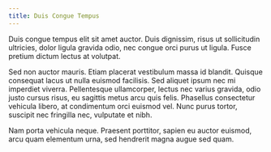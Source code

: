 ```yaml
---
title: Duis Congue Tempus
---
```


Duis congue tempus elit sit amet auctor. Duis dignissim, risus ut sollicitudin ultricies, dolor ligula gravida odio, nec congue orci purus ut ligula. Fusce pretium dictum lectus at volutpat.

Sed non auctor mauris. Etiam placerat vestibulum massa id blandit. Quisque consequat lacus ut nulla euismod facilisis. Sed aliquet ipsum nec mi imperdiet viverra. Pellentesque ullamcorper, lectus nec varius gravida, odio justo cursus risus, eu sagittis metus arcu quis felis. Phasellus consectetur vehicula libero, at condimentum orci euismod vel. Nunc purus tortor, suscipit nec fringilla nec, vulputate et nibh.

Nam porta vehicula neque. Praesent porttitor, sapien eu auctor euismod, arcu quam elementum urna, sed hendrerit magna augue sed quam.
